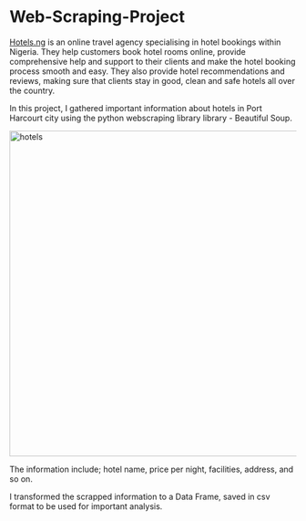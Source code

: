 # Web-Scraping-Project

[Hotels.ng](https://hotels.ng/) is an online travel agency specialising in hotel bookings within Nigeria. They help customers book hotel rooms online, provide comprehensive help and support to their clients and make the hotel booking process smooth and easy.
They also provide hotel recommendations and reviews, making sure that clients stay in good, clean and safe hotels all over the country.

In this project, I gathered important information about hotels in Port Harcourt city using the python webscraping library library - Beautiful Soup.

<img width="571" alt="hotels" src="https://user-images.githubusercontent.com/104560999/191952663-4185a39f-29d7-4783-aa67-99e8166d6650.png">

The information include; hotel name, price per night, facilities, address, and so on.

I transformed the scrapped information to a Data Frame, saved in csv format to be used for important analysis.
